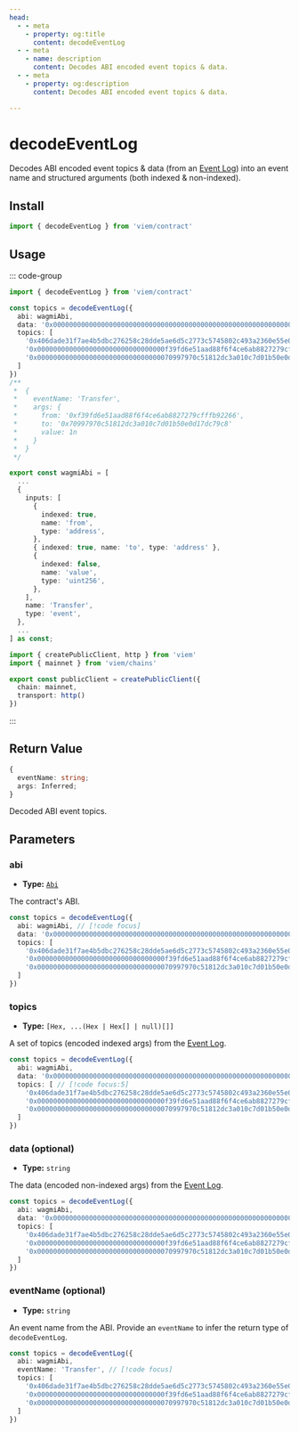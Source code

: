 ```yaml
---
head:
  - - meta
    - property: og:title
      content: decodeEventLog
  - - meta
    - name: description
      content: Decodes ABI encoded event topics & data.
  - - meta
    - property: og:description
      content: Decodes ABI encoded event topics & data.

---
```


# decodeEventLog

Decodes ABI encoded event topics & data (from an [Event Log](/docs/glossary/terms#TODO)) into an event name and structured arguments (both indexed & non-indexed).

## Install

```ts
import { decodeEventLog } from 'viem/contract'
```

## Usage

::: code-group

```ts [example.ts]
import { decodeEventLog } from 'viem/contract'

const topics = decodeEventLog({
  abi: wagmiAbi,
  data: '0x0000000000000000000000000000000000000000000000000000000000000001',
  topics: [
    '0x406dade31f7ae4b5dbc276258c28dde5ae6d5c2773c5745802c493a2360e55e0', 
    '0x00000000000000000000000000000000f39fd6e51aad88f6f4ce6ab8827279cfffb92266', 
    '0x0000000000000000000000000000000070997970c51812dc3a010c7d01b50e0d17dc79c8'
  ]
})
/**
 *  {
 *    eventName: 'Transfer',
 *    args: {
 *      from: '0xf39fd6e51aad88f6f4ce6ab8827279cfffb92266',
 *      to: '0x70997970c51812dc3a010c7d01b50e0d17dc79c8'
 *      value: 1n
 *    }
 *  }
 */
```

```ts
export const wagmiAbi = [
  ...
  {
    inputs: [
      {
        indexed: true,
        name: 'from',
        type: 'address',
      },
      { indexed: true, name: 'to', type: 'address' },
      {
        indexed: false,
        name: 'value',
        type: 'uint256',
      },
    ],
    name: 'Transfer',
    type: 'event',
  },
  ...
] as const;
```

```ts [client.ts]
import { createPublicClient, http } from 'viem'
import { mainnet } from 'viem/chains'

export const publicClient = createPublicClient({
  chain: mainnet,
  transport: http()
})
```

:::

## Return Value

```ts
{
  eventName: string;
  args: Inferred;
}
```

Decoded ABI event topics.

## Parameters

### abi

- **Type:** [`Abi`](/docs/glossary/types#TODO)

The contract's ABI.

```ts
const topics = decodeEventLog({
  abi: wagmiAbi, // [!code focus]
  data: '0x0000000000000000000000000000000000000000000000000000000000000001',
  topics: [
    '0x406dade31f7ae4b5dbc276258c28dde5ae6d5c2773c5745802c493a2360e55e0', 
    '0x00000000000000000000000000000000f39fd6e51aad88f6f4ce6ab8827279cfffb92266', 
    '0x0000000000000000000000000000000070997970c51812dc3a010c7d01b50e0d17dc79c8'
  ]
})
```

### topics

- **Type:** `[Hex, ...(Hex | Hex[] | null)[]]`

A set of topics (encoded indexed args) from the [Event Log](/docs/glossary/terms#TODO).

```ts
const topics = decodeEventLog({
  abi: wagmiAbi,
  data: '0x0000000000000000000000000000000000000000000000000000000000000001',
  topics: [ // [!code focus:5]
    '0x406dade31f7ae4b5dbc276258c28dde5ae6d5c2773c5745802c493a2360e55e0', 
    '0x00000000000000000000000000000000f39fd6e51aad88f6f4ce6ab8827279cfffb92266', 
    '0x0000000000000000000000000000000070997970c51812dc3a010c7d01b50e0d17dc79c8'
  ]
})
```

### data (optional)

- **Type:** `string`

The data (encoded non-indexed args) from the [Event Log](/docs/glossary/terms#TODO).

```ts
const topics = decodeEventLog({
  abi: wagmiAbi,
  data: '0x0000000000000000000000000000000000000000000000000000000000000001', // [!code focus]
  topics: [
    '0x406dade31f7ae4b5dbc276258c28dde5ae6d5c2773c5745802c493a2360e55e0', 
    '0x00000000000000000000000000000000f39fd6e51aad88f6f4ce6ab8827279cfffb92266', 
    '0x0000000000000000000000000000000070997970c51812dc3a010c7d01b50e0d17dc79c8'
  ]
})
```

### eventName (optional)

- **Type:** `string`

An event name from the ABI. Provide an `eventName` to infer the return type of `decodeEventLog`.

```ts
const topics = decodeEventLog({
  abi: wagmiAbi,
  eventName: 'Transfer', // [!code focus]
  topics: [
    '0x406dade31f7ae4b5dbc276258c28dde5ae6d5c2773c5745802c493a2360e55e0', 
    '0x00000000000000000000000000000000f39fd6e51aad88f6f4ce6ab8827279cfffb92266', 
    '0x0000000000000000000000000000000070997970c51812dc3a010c7d01b50e0d17dc79c8'
  ]
})
```
